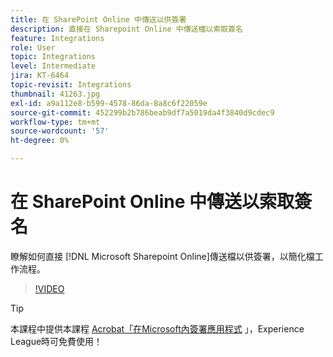 ```yaml
---
title: 在 SharePoint Online 中傳送以供簽署
description: 直接在 Sharepoint Online 中傳送檔以索取簽名
feature: Integrations
role: User
topic: Integrations
level: Intermediate
jira: KT-6464
topic-revisit: Integrations
thumbnail: 41263.jpg
exl-id: a9a112e8-b599-4578-86da-8a8c6f22059e
source-git-commit: 452299b2b786beab9df7a5019da4f3840d9cdec9
workflow-type: tm+mt
source-wordcount: '57'
ht-degree: 0%

---
```


# 在 SharePoint Online 中傳送以索取簽名

瞭解如何直接 [!DNL Microsoft Sharepoint Online]傳送檔以供簽署，以簡化檔工作流程。

>[!VIDEO](https://video.tv.adobe.com/v/41263?quality=12&learn=on&hidetitle=true)

>[!TIP]
>
>本課程中提供本課程 [Acrobat「在Microsoft內簽署應用程式](https://experienceleague.adobe.com/?recommended=Sign-U-1-2020.2) 」，Experience League時可免費使用！
